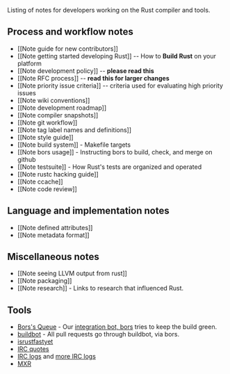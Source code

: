 Listing of notes for developers working on the Rust compiler and tools.

## Process and workflow notes

* [[Note guide for new contributors]]
* [[Note getting started developing Rust]] -- How to **Build Rust** on your platform
* [[Note development policy]] -- **please read this**
* [[Note RFC process]] -- **read this for larger changes**
* [[Note priority issue criteria]] -- criteria used for evaluating high priority issues
* [[Note wiki conventions]]
* [[Note development roadmap]]
* [[Note compiler snapshots]]
* [[Note git workflow]]
* [[Note tag label names and definitions]]
* [[Note style guide]]
* [[Note build system]] - Makefile targets
* [[Note bors usage]] - Instructing bors to build, check, and merge on github
* [[Note testsuite]] - How Rust's tests are organized and operated
* [[Note rustc hacking guide]]
* [[Note ccache]]
* [[Note code review]]

## Language and implementation notes

* [[Note defined attributes]]
* [[Note metadata format]]

## Miscellaneous notes

* [[Note seeing LLVM output from rust]]
* [[Note packaging]]
* [[Note research]] - Links to research that influenced Rust.

## Tools

* [Bors's Queue](http://buildbot.rust-lang.org/bors/bors.html) - Our [integration bot, bors](https://github.com/bors) tries to keep the build green.
* [buildbot](http://buildbot.rust-lang.org) - All pull requests go through buildbot, via bors.
* [isrustfastyet](http://huonw.github.io/isrustfastyet/mem/)
* [IRC quotes](http://quotes.burntelectrons.org/search?query=tag%3A%23rust)
* [IRC logs](https://botbot.me/mozilla/rust) and [more IRC logs](http://irclog.gr/#browse/irc.mozilla.org/rust)
* [MXR](http://mxr.mozilla.org/rust/)